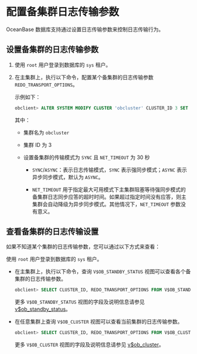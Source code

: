 配置备集群日志传输参数 
================================

OceanBase 数据库支持通过设置日志传输参数来控制日志传输行为。

设置备集群的日志传输参数 
---------------------------------

1. 使用 `root` 用户登录到数据库的 `sys` 租户。

   

2. 在主集群上，执行以下命令，配置某个备集群的日志传输参数 `REDO_TRANSPORT_OPTIONS`。

   示例如下：

   ```sql
   obclient> ALTER SYSTEM MODIFY CLUSTER 'obcluster' CLUSTER_ID 3 SET REDO_TRANSPORT_OPTIONS = 'SYNC NET_TIMEOUT=30000000'；
   ```

   

   其中：
   * 集群名为 `obcluster`

     
   
   * 集群 ID 为 3

     
   
   * 设置备集群的传输模式为 `SYNC` 且 `NET_TIMEOUT` 为 30 秒

     * `SYNC`/`ASYNC`：表示日志传输模式，`SYNC` 表示强同步模式；`ASYNC` 表示异步同步模式，默认为 `ASYNC`。

       
     
     * `NET_TIMEOUT` 用于指定最大可用模式下主集群阻塞等待强同步模式的备集群日志同步应答的超时时间。如果超过指定时间没有应答，则主集群会自动降级为异步同步模式。其他情况下，`NET_TIMEOUT` 参数没有意义。

       
     

     
   

   




查看备集群的日志传输设置 
---------------------------------

如果不知道某个集群的日志传输参数，您可以通过以下方式来查看：

使用 `root` 用户登录到数据库的 `sys` 租户。

* 在主集群上，执行以下命令，查询 `V$OB_STANDBY_STATUS` 视图可以查看各个备集群的日志传输参数。

  ```sql
  obclient> SELECT CLUSTER_ID, REDO_TRANSPORT_OPTIONS FROM V$OB_STANDBY_STATUS;
  ```

  

  更多 `V$OB_STANDBY_STATUS` 视图的字段及说明信息请参见 [v$ob_standby_status](../../../13.system-reference/1.reference-mysql-mode/1.system-view-4/3.performance-view-5/78.v-ob_standby_status-2.md)。
  

* 在任意集群上查询 `V$OB_CLUSTER` 视图可以查看当前集群的日志传输参数。

  ```sql
  obclient> SELECT CLUSTER_ID, REDO_TRANSPORT_OPTIONS FROM V$OB_CLUSTER;
  ```

  

  更多 `V$OB_CLUSTER` 视图的字段及说明信息请参见 [v$ob_cluster](../../../13.system-reference/1.reference-mysql-mode/1.system-view-4/3.performance-view-5/77.v-ob_cluster-2.md)。
  






